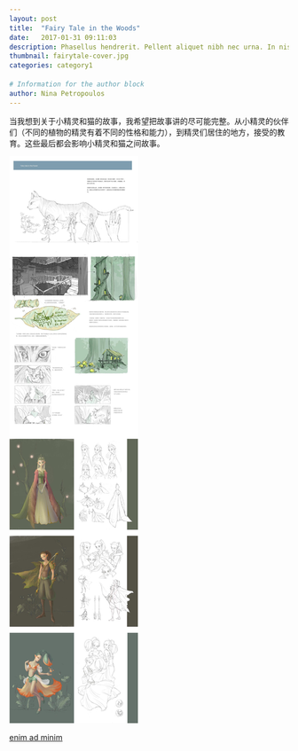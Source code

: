 ```yaml
---
layout: post
title:  "Fairy Tale in the Woods"
date:   2017-01-31 09:11:03
description: Phasellus hendrerit. Pellent aliquet nibh nec urna. In nis aliquet vel, dapibus id,mattis.
thumbnail: fairytale-cover.jpg
categories: category1

# Information for the author block
author: Nina Petropoulos
---
```



当我想到关于小精灵和猫的故事，我希望把故事讲的尽可能完整。从小精灵的伙伴们（不同的植物的精灵有着不同的性格和能力），到精灵们居住的地方，接受的教育。这些最后都会影响小精灵和猫之间故事。
 
 ![TEST](/assets/img/fairytale/fairytale-main.jpg)
 
 [enim ad minim][link1] 

[link1]: example.net

